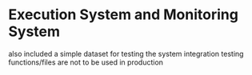 # Execution System and Monitoring System
also included a simple dataset for testing the system integration
testing functions/files are not to be used in production
